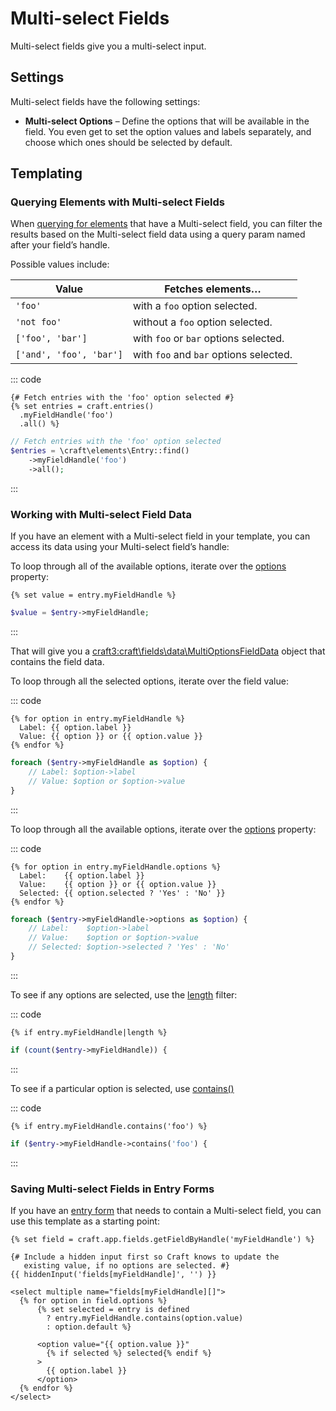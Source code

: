 # Multi-select Fields

Multi-select fields give you a multi-select input.

## Settings

Multi-select fields have the following settings:

* **Multi-select Options** – Define the options that will be available in the field. You even get to set the option values and labels separately, and choose which ones should be selected by default.

## Templating

### Querying Elements with Multi-select Fields

When [querying for elements](element-queries.md) that have a Multi-select field, you can filter the results based on the Multi-select field data using a query param named after your field’s handle.

Possible values include:

| Value                   | Fetches elements…                      |
| ----------------------- | -------------------------------------- |
| `'foo'`                 | with a `foo` option selected.          |
| `'not foo'`             | without a `foo` option selected.       |
| `['foo', 'bar']`        | with `foo` or `bar` options selected.  |
| `['and', 'foo', 'bar']` | with `foo` and `bar` options selected. |

::: code
```twig
{# Fetch entries with the 'foo' option selected #}
{% set entries = craft.entries()
  .myFieldHandle('foo')
  .all() %}
```
```php
// Fetch entries with the 'foo' option selected
$entries = \craft\elements\Entry::find()
    ->myFieldHandle('foo')
    ->all();
```
:::

### Working with Multi-select Field Data

If you have an element with a Multi-select field in your template, you can access its data using your Multi-select field’s handle:

To loop through all of the available options, iterate over the [options](craft3:craft\fields\data\MultiOptionsFieldData::getOptions()) property:
```twig
{% set value = entry.myFieldHandle %}
```
```php
$value = $entry->myFieldHandle;
```
:::

That will give you a <craft3:craft\fields\data\MultiOptionsFieldData> object that contains the field data.

To loop through all the selected options, iterate over the field value:

::: code
```twig
{% for option in entry.myFieldHandle %}
  Label: {{ option.label }}
  Value: {{ option }} or {{ option.value }}
{% endfor %}
```
```php
foreach ($entry->myFieldHandle as $option) {
    // Label: $option->label
    // Value: $option or $option->value
}
```
:::

To loop through all the available options, iterate over the [options](craft3:craft\fields\data\MultiOptionsFieldData::getOptions()) property:

::: code
```twig
{% for option in entry.myFieldHandle.options %}
  Label:    {{ option.label }}
  Value:    {{ option }} or {{ option.value }}
  Selected: {{ option.selected ? 'Yes' : 'No' }}
{% endfor %}
```
```php
foreach ($entry->myFieldHandle->options as $option) {
    // Label:    $option->label
    // Value:    $option or $option->value
    // Selected: $option->selected ? 'Yes' : 'No'
}
```
:::

To see if any options are selected, use the [length](https://twig.symfony.com/doc/2.x/filters/length.html) filter:

::: code
```twig
{% if entry.myFieldHandle|length %}
```
```php
if (count($entry->myFieldHandle)) {
```
:::

To see if a particular option is selected, use [contains()](craft3:craft\fields\data\MultiOptionsFieldData::contains())

::: code
```twig
{% if entry.myFieldHandle.contains('foo') %}
```
```php
if ($entry->myFieldHandle->contains('foo') {
```
:::

### Saving Multi-select Fields in Entry Forms

If you have an [entry form](dev/examples/entry-form.md) that needs to contain a Multi-select field, you can use this template as a starting point:

```twig
{% set field = craft.app.fields.getFieldByHandle('myFieldHandle') %}

{# Include a hidden input first so Craft knows to update the
   existing value, if no options are selected. #}
{{ hiddenInput('fields[myFieldHandle]', '') }}

<select multiple name="fields[myFieldHandle][]">
  {% for option in field.options %}
      {% set selected = entry is defined
        ? entry.myFieldHandle.contains(option.value)
        : option.default %}

      <option value="{{ option.value }}"
        {% if selected %} selected{% endif %}
      >
        {{ option.label }}
      </option>
  {% endfor %}
</select>
```
